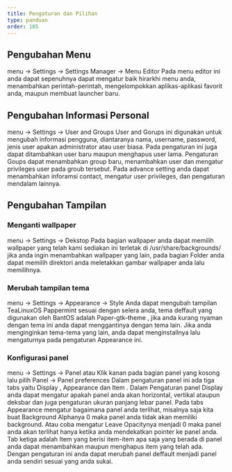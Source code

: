 ```yaml
---
title: Pengaturan dan Pilihan
type: panduan
order: 105
---
```


## Pengubahan Menu
 
 menu
 → Settings → Settings Manager → Menu Editor
Pada menu editor ini anda dapat sepenuhnya dapat mengatur baik hirarkhi menu anda, menambahkan perintah-perintah, mengelompokkan aplikas-aplikasi favorit anda, maupun membuat launcher baru. 

## Pengubahan Informasi Personal

 menu
 → Settings → User and Groups
User and Gorups ini digunakan untuk mengubah informasi pengguna, diantaranya nama, username, password, jenis user apakan administrator atau user biasa. Pada pengaturan ini juga dapat ditambahkan user baru maupun menghapus user lama. Pengaturan Goups dapat menambahkan group baru, menambahkan user dan mengatur privileges user pada groub tersebut. Pada advance setting anda dapat menambahkan inforamsi contact, mengatur user privileges, dan pengaturan mendalam lainnya. 

## Pengubahan Tampilan
 
 ### Menganti wallpaper
 menu
 → Settings → Dekstop
Pada bagian wallpaper anda dapat memilih wallpaper yang telah kami sediakan ini terletak di /usr/share/backgrounds/ jika anda ingin menambahkan wallpaper yang lain, pada bagian Folder anda dapat memilih direktori anda meletakkan gambar wallpaper anda lalu memilihnya.

### Merubah tampilan tema
 menu
 → Settings → Appearance → Style
Anda dapat mengubah tampilan TeaLinuxOS Pappermint sesuai dengan selera anda, tema deffault yang digunakan oleh BantOS adalah Paper-gtk-theme , jika anda kurang nyaman dengan tema ini anda dapat menggantinya dengan tema lain.
Jika anda menginginkan tema-tema yang lain, anda dapat menginstallnya lalu mengaturnya pada pengaturan Appearance ini.

### Konfigurasi panel
 menu
 → Settings → Panel
atau
Klik kanan pada bagian panel yang kosong lalu pilih Panel → Panel preferences
Dalam pengaturan panel ini ada tiga tabs yaitu Display , Appearance dan Item . Dalam Pengaturan panel Display anda dapat mengatur apakah panel anda akan horizontal, vertikal ataupun deksbar dan juga pengaturan ukuran panjang lebar panel. Pada tabs Appearance mengatur bagaimana panel anda terlihat, misalnya saja kita buat Background Alphanya 0 maka panel anda tidak akan memiliki background. Atau coba mengatur Leave Opacitynya menjadi 0 maka panel anda akan terlihat hanya ketika anda mendekatkan pointer ke panel anda. Tab ketiga adalah Item yang berisi item-item apa saja yang berada di panel anda dapat menambahkan maupun menghapus item yang telah ada. Dengan pengaturan ini anda dapat merubah panel deffault menjadi panel anda sendiri sesuai yang anda sukai. 




